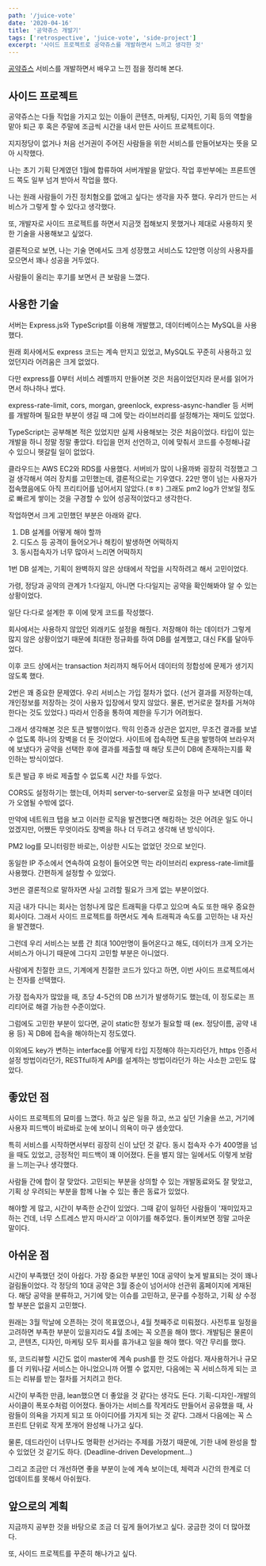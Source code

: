 ```yaml
---
path: '/juice-vote'
date: '2020-04-16'
title: '공약쥬스 개발기'
tags: ['retrospective', 'juice-vote', 'side-project']
excerpt: '사이드 프로젝트로 공약쥬스를 개발하면서 느끼고 생각한 것'
---
```


[공약쥬스](https://www.juice.vote) 서비스를 개발하면서 배우고 느낀 점을 정리해 본다.

## 사이드 프로젝트

공약쥬스는 다들 직업을 가지고 있는 이들이 콘텐츠, 마케팅, 디자인, 기획 등의 역할을 맡아 퇴근 후 혹은 주말에 조금씩 시간을 내서 만든 사이드 프로젝트이다. 

지지정당이 없거나 처음 선거권이 주어진 사람들을 위한 서비스를 만들어보자는 뜻을 모아 시작했다.

나는 초기 기획 단계였던 1월에 합류하여 서버개발을 맡았다. 작업 후반부에는 프론트엔드 쪽도 일부 넘겨 받아서 작업을 했다.

나는 원래 사람들이 가진 정치혐오를 없애고 싶다는 생각을 자주 했다. 우리가 만드는 서비스가 그렇게 할 수 있다고 생각했다.

또, 개발자로 사이드 프로젝트를 하면서 지금껏 접해보지 못했거나 제대로 사용하지 못한 기술을 사용해보고 싶었다.

결론적으로 보면, 나는 기술 면에서도 크게 성장했고 서비스도 12만명 이상의 사용자를 모으면서 꽤나 성공을 거두었다.

사람들이 올리는 후기를 보면서 큰 보람을 느꼈다.

## 사용한 기술

서버는 Express.js와 TypeScript를 이용해 개발했고, 데이터베이스는 MySQL을 사용했다.

원래 회사에서도 express 코드는 계속 만지고 있었고, MySQL도 꾸준히 사용하고 있었던지라 어려움은 크게 없었다.

다만 express를 0부터 서비스 레벨까지 만들어본 것은 처음이었던지라 문서를 읽어가면서 하나하나 썼다.

express-rate-limit, cors, morgan, greenlock, express-async-handler 등 서버를 개발하며 필요한 부분이 생길 때 그에 맞는 라이브러리를 설정해가는 재미도 있었다.

TypeScript는 공부해본 적은 있었지만 실제 사용해보는 것은 처음이었다. 타입이 있는 개발을 하니 정말 정말 좋았다. 타입을 먼저 선언하고, 이에 맞춰서 코드를 수정해나갈 수 있으니 헷갈릴 일이 없었다.

클라우드는 AWS EC2와 RDS를 사용했다. 서버비가 많이 나올까봐 굉장히 걱정했고 그걸 생각해서 여러 장치를 고민했는데, 결론적으로는 기우였다. 22만 명이 넘는 사용자가 접속했음에도 아직 프리티어를 넘어서지 않았다.(ㅎㅎ) 그래도 pm2 log가 안보일 정도로 빠르게 쌓이는 것을 구경할 수 있어 성공적이었다고 생각한다.

작업하면서 크게 고민했던 부분은 아래와 같다.

1. DB 설계를 어떻게 해야 할까
1. 디도스 등 공격이 들어오거나 해킹이 발생하면 어떡하지
1. 동시접속자가 너무 많아서 느리면 어떡하지


1번 DB 설계는, 기획이 완벽하지 않은 상태에서 작업을 시작하려고 해서 고민이었다.

가령, 정당과 공약의 관계가 1:다일지, 아니면 다:다일지는 공약을 확인해봐야 알 수 있는 상황이었다.

일단 다:다로 설계한 후 이에 맞게 코드를 작성했다.

회사에서는 사용하지 않았던 외래키도 설정을 해줬다. 저장해야 하는 데이터가 그렇게 많지 않은 상황이었기 때문에 최대한 정규화를 하여 DB를 설계했고, 대신 FK를 달아두었다.

이후 코드 상에서는 transaction 처리까지 해두어서 데이터의 정합성에 문제가 생기지 않도록 했다.


2번은 꽤 중요한 문제였다. 우리 서비스는 가입 절차가 없다. (선거 결과를 저장하는데, 개인정보를 저장하는 것이 사용자 입장에서 맞지 않았다. 물론, 번거로운 절차를 거쳐야 한다는 것도 있었다.) 따라서 인증을 통하여 제한을 두기가 어려웠다.

그래서 생각해본 것은 토큰 발행이었다. 딱히 인증과 상관은 없지만, 무조건 결과를 보낼 수 없도록 하나의 장벽을 더 둔 것이었다. 사이트에 접속하면 토큰을 발행하여 브라우저에 보냈다가 공약을 선택한 후에 결과를 제출할 때 해당 토큰이 DB에 존재하는지를 확인하는 방식이었다.

토큰 발급 후 바로 제출할 수 없도록 시간 차를 두었다.

CORS도 설정하기는 했는데, 어차피 server-to-server로 요청을 마구 보내면 데이터가 오염될 수밖에 없다.

만약에 네트워크 탭을 보고 이러한 로직을 발견했다면 해킹하는 것은 어려운 일도 아니었겠지만, 어쨌든 무엇이라도 장벽을 하나 더 두려고 생각해 낸 방식이다.

PM2 log를 모니터링한 바로는, 이상한 시도는 없었던 것으로 보인다.

동일한 IP 주소에서 연속하여 요청이 들어오면 막는 라이브러리 express-rate-limit를 사용했다. 간편하게 설정할 수 있었다.


3번은 결론적으로 말하자면 사실 고려할 필요가 크게 없는 부분이었다. 

지금 내가 다니는 회사는 엄청나게 많은 트래픽을 다루고 있으며 속도 또한 매우 중요한 회사이다. 그래서 사이드 프로젝트를 하면서도 계속 트래픽과 속도를 고민하는 내 자신을 발견했다.

그런데 우리 서비스는 보름 간 최대 100만명이 들어온다고 해도, 데이터가 크게 오가는 서비스가 아니기 때문에 그다지 고민할 부분은 아니었다.

사람에게 친절한 코드, 기계에게 친절한 코드가 있다고 하면, 이번 사이드 프로젝트에서는 전자를 선택했다.

가장 접속자가 많았을 때, 초당 4-5건의 DB 쓰기가 발생하기도 했는데, 이 정도로는 프리티어로 해결 가능한 수준이었다.

그럼에도 고민한 부분이 있다면, 굳이 static한 정보가 필요할 때 (ex. 정당이름, 공약 내용 등) 꼭 DB에 접속을 해야하는지 정도였다.


이외에도 key가 변하는 interface를 어떻게 타입 지정해야 하는지라던가, https 인증서 설정 방법이라던가, RESTful하게 API를 설계하는 방법이라던가 하는 사소한 고민도 많았다.


## 좋았던 점

사이드 프로젝트의 묘미를 느꼈다. 하고 싶은 일을 하고, 쓰고 싶던 기술을 쓰고, 거기에 사용자 피드백이 바로바로 눈에 보이니 의욕이 마구 샘솟았다.

특히 서비스를 시작하면서부터 굉장히 신이 났던 것 같다. 동시 접속자 수가 400명을 넘을 때도 있었고, 긍정적인 피드백이 꽤 이어졌다. 돈을 벌지 않는 일에서도 이렇게 보람을 느끼는구나 생각했다.

사람들 간에 합이 잘 맞았다. 고민되는 부분을 상의할 수 있는 개발동료와도 잘 맞았고, 기획 상 우려되는 부분을 함께 나눌 수 있는 좋은 동료가 있었다.

해야할 게 많고, 시간이 부족한 순간이 있었다. 그때 같이 일하던 사람들이 '재미있자고 하는 건데, 너무 스트레스 받지 마시라'고 이야기를 해주었다. 돌이켜보면 정말 고마운 말이다. 

## 아쉬운 점

시간이 부족했던 것이 아쉽다. 가장 중요한 부분인 10대 공약이 늦게 발표되는 것이 꽤나 걸림돌이었다. 각 정당의 10대 공약은 3월 중순이 넘어서야 선관위 홈페이지에 게재된다. 해당 공약을 분류하고, 거기에 맞는 이슈를 고민하고, 문구를 수정하고, 기획 상 수정할 부분은 없을지 고민했다.

원래는 3월 막날에 오픈하는 것이 목표였으나, 4월 첫째주로 미뤄졌다. 사전투표 일정을 고려하면 부족한 부분이 있을지라도 4월 초에는 꼭 오픈을 해야 했다. 개발팀은 물론이고, 콘텐츠, 디자인, 마케팅 모두 회사를 휴가내고 일을 해야 했다. 약간 무리를 했다.

또, 코드리뷰할 시간도 없이 master에 계속 push를 한 것도 아쉽다. 재사용하거나 규모를 더 키워나갈 서비스는 아니었으니까 어쩔 수 없지만, 다음에는 꼭 서비스하게 되는 코드는 리뷰를 받는 절차를 거치려고 한다.

시간이 부족한 만큼, lean했으면 더 좋았을 것 같다는 생각도 든다. 기획-디자인-개발의 사이클이 폭포수처럼 이어졌다. 돌아가는 서비스를 작게라도 만들어서 공유했을 때, 사람들이 의욕을 가지게 되고 또 아이디어를 가지게 되는 것 같다. 그래서 다음에는 꼭 스프린트 단위로 작게 쪼개어 완성해 나가고 싶다.

물론, 데드라인이 너무나도 명확한 선거라는 주제를 가졌기 때문에, 기한 내에 완성을 할 수 있었던 것 같기도 하다. (Deadline-driven Development...)

그리고 조금만 더 개선하면 좋을 부분이 눈에 계속 보이는데, 체력과 시간의 한계로 더 업데이트를 못해서 아쉬웠다.

## 앞으로의 계획

지금까지 공부한 것을 바탕으로 조금 더 깊게 들어가보고 싶다. 궁금한 것이 더 많아졌다.

또, 사이드 프로젝트를 꾸준히 해나가고 싶다.